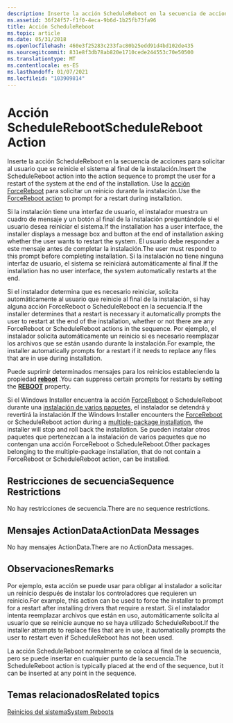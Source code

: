 ```yaml
---
description: Inserte la acción ScheduleReboot en la secuencia de acciones para solicitar al usuario que se reinicie el sistema al final de la instalación. Use la acción ForceReboot para solicitar un reinicio durante la instalación.
ms.assetid: 36f24f57-f1f0-4eca-9b6d-1b25fb73fa96
title: Acción ScheduleReboot
ms.topic: article
ms.date: 05/31/2018
ms.openlocfilehash: 460e3f25283c233fac80b25edd91d4bd102de435
ms.sourcegitcommit: 831e8f3db78ab820e1710cede244553c70e50500
ms.translationtype: MT
ms.contentlocale: es-ES
ms.lasthandoff: 01/07/2021
ms.locfileid: "103909814"
---
```

# <a name="schedulereboot-action"></a><span data-ttu-id="b28c1-104">Acción ScheduleReboot</span><span class="sxs-lookup"><span data-stu-id="b28c1-104">ScheduleReboot Action</span></span>

<span data-ttu-id="b28c1-105">Inserte la acción ScheduleReboot en la secuencia de acciones para solicitar al usuario que se reinicie el sistema al final de la instalación.</span><span class="sxs-lookup"><span data-stu-id="b28c1-105">Insert the ScheduleReboot action into the action sequence to prompt the user for a restart of the system at the end of the installation.</span></span> <span data-ttu-id="b28c1-106">Use la [acción ForceReboot](forcereboot-action.md) para solicitar un reinicio durante la instalación.</span><span class="sxs-lookup"><span data-stu-id="b28c1-106">Use the [ForceReboot action](forcereboot-action.md) to prompt for a restart during installation.</span></span>

<span data-ttu-id="b28c1-107">Si la instalación tiene una interfaz de usuario, el instalador muestra un cuadro de mensaje y un botón al final de la instalación preguntándole si el usuario desea reiniciar el sistema.</span><span class="sxs-lookup"><span data-stu-id="b28c1-107">If the installation has a user interface, the installer displays a message box and button at the end of installation asking whether the user wants to restart the system.</span></span> <span data-ttu-id="b28c1-108">El usuario debe responder a este mensaje antes de completar la instalación.</span><span class="sxs-lookup"><span data-stu-id="b28c1-108">The user must respond to this prompt before completing installation.</span></span> <span data-ttu-id="b28c1-109">Si la instalación no tiene ninguna interfaz de usuario, el sistema se reiniciará automáticamente al final.</span><span class="sxs-lookup"><span data-stu-id="b28c1-109">If the installation has no user interface, the system automatically restarts at the end.</span></span>

<span data-ttu-id="b28c1-110">Si el instalador determina que es necesario reiniciar, solicita automáticamente al usuario que reinicie al final de la instalación, si hay alguna acción ForceReboot o ScheduleReboot en la secuencia.</span><span class="sxs-lookup"><span data-stu-id="b28c1-110">If the installer determines that a restart is necessary it automatically prompts the user to restart at the end of the installation, whether or not there are any ForceReboot or ScheduleReboot actions in the sequence.</span></span> <span data-ttu-id="b28c1-111">Por ejemplo, el instalador solicita automáticamente un reinicio si es necesario reemplazar los archivos que se están usando durante la instalación.</span><span class="sxs-lookup"><span data-stu-id="b28c1-111">For example, the installer automatically prompts for a restart if it needs to replace any files that are in use during installation.</span></span>

<span data-ttu-id="b28c1-112">Puede suprimir determinados mensajes para los reinicios estableciendo la propiedad [**reboot**](reboot.md) .</span><span class="sxs-lookup"><span data-stu-id="b28c1-112">You can suppress certain prompts for restarts by setting the [**REBOOT**](reboot.md) property.</span></span>

<span data-ttu-id="b28c1-113">Si el Windows Installer encuentra la acción [ForceReboot](forcereboot-action.md) o ScheduleReboot durante una [instalación de varios paquetes](multiple-package-installations.md), el instalador se detendrá y revertirá la instalación.</span><span class="sxs-lookup"><span data-stu-id="b28c1-113">If the Windows Installer encounters the [ForceReboot](forcereboot-action.md) or ScheduleReboot action during a [multiple-package installation](multiple-package-installations.md), the installer will stop and roll back the installation.</span></span> <span data-ttu-id="b28c1-114">Se pueden instalar otros paquetes que pertenezcan a la instalación de varios paquetes que no contengan una acción ForceReboot o ScheduleReboot.</span><span class="sxs-lookup"><span data-stu-id="b28c1-114">Other packages belonging to the multiple-package installation, that do not contain a ForceReboot or ScheduleReboot action, can be installed.</span></span>

## <a name="sequence-restrictions"></a><span data-ttu-id="b28c1-115">Restricciones de secuencia</span><span class="sxs-lookup"><span data-stu-id="b28c1-115">Sequence Restrictions</span></span>

<span data-ttu-id="b28c1-116">No hay restricciones de secuencia.</span><span class="sxs-lookup"><span data-stu-id="b28c1-116">There are no sequence restrictions.</span></span>

## <a name="actiondata-messages"></a><span data-ttu-id="b28c1-117">Mensajes ActionData</span><span class="sxs-lookup"><span data-stu-id="b28c1-117">ActionData Messages</span></span>

<span data-ttu-id="b28c1-118">No hay mensajes ActionData.</span><span class="sxs-lookup"><span data-stu-id="b28c1-118">There are no ActionData messages.</span></span>

## <a name="remarks"></a><span data-ttu-id="b28c1-119">Observaciones</span><span class="sxs-lookup"><span data-stu-id="b28c1-119">Remarks</span></span>

<span data-ttu-id="b28c1-120">Por ejemplo, esta acción se puede usar para obligar al instalador a solicitar un reinicio después de instalar los controladores que requieren un reinicio.</span><span class="sxs-lookup"><span data-stu-id="b28c1-120">For example, this action can be used to force the installer to prompt for a restart after installing drivers that require a restart.</span></span> <span data-ttu-id="b28c1-121">Si el instalador intenta reemplazar archivos que están en uso, automáticamente solicita al usuario que se reinicie aunque no se haya utilizado ScheduleReboot.</span><span class="sxs-lookup"><span data-stu-id="b28c1-121">If the installer attempts to replace files that are in use, it automatically prompts the user to restart even if ScheduleReboot has not been used.</span></span>

<span data-ttu-id="b28c1-122">La acción ScheduleReboot normalmente se coloca al final de la secuencia, pero se puede insertar en cualquier punto de la secuencia.</span><span class="sxs-lookup"><span data-stu-id="b28c1-122">The ScheduleReboot action is typically placed at the end of the sequence, but it can be inserted at any point in the sequence.</span></span>

## <a name="related-topics"></a><span data-ttu-id="b28c1-123">Temas relacionados</span><span class="sxs-lookup"><span data-stu-id="b28c1-123">Related topics</span></span>

<dl> <dt>

[<span data-ttu-id="b28c1-124">Reinicios del sistema</span><span class="sxs-lookup"><span data-stu-id="b28c1-124">System Reboots</span></span>](system-reboots.md)
</dt> </dl>

 

 



